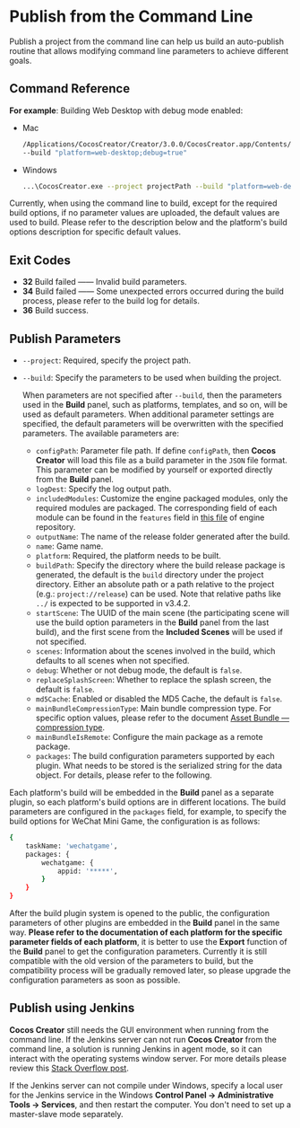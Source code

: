 # Publish from the Command Line

Publish a project from the command line can help us build an auto-publish routine that allows modifying command line parameters to achieve different goals.

## Command Reference

**For example**: Building Web Desktop with debug mode enabled:

- Mac

  ```bash
  /Applications/CocosCreator/Creator/3.0.0/CocosCreator.app/Contents/MacOS/CocosCreator --project projectPath
  --build "platform=web-desktop;debug=true"
  ```

- Windows

  ```bash
  ...\CocosCreator.exe --project projectPath --build "platform=web-desktop;debug=true"
  ```

Currently, when using the command line to build, except for the required build options, if no parameter values are uploaded, the default values are used to build. Please refer to the description below and the platform's build options description for specific default values.

## Exit Codes

- **32** Build failed —— Invalid build parameters.
- **34** Build failed —— Some unexpected errors occurred during the build process, please refer to the build log for details.
- **36** Build success.

## Publish Parameters

- `--project`: Required, specify the project path.

- `--build`: Specify the parameters to be used when building the project.

  When parameters are not specified after `--build`, then the parameters used in the **Build** panel, such as platforms, templates, and so on, will be used as default parameters. When additional parameter settings are specified, the default parameters will be overwritten with the specified parameters. The available parameters are:

    - `configPath`: Parameter file path. If define `configPath`, then __Cocos Creator__ will load this file as a build parameter in the `JSON` file format. This parameter can be modified by yourself or exported directly from the **Build** panel.
    - `logDest`: Specify the log output path.
    - `includedModules`: Customize the engine packaged modules, only the required modules are packaged. The corresponding field of each module can be found in the `features` field in [this file](https://github.com/cocos/cocos-engine/blob/3d/cc.config.json) of engine repository.
    - `outputName`: The name of the release folder generated after the build.
    - `name`: Game name.
    - `platform`: Required, the platform needs to be built.
    - `buildPath`: Specify the directory where the build release package is generated, the default is the `build` directory under the project directory. Either an absolute path or a path relative to the project (e.g.: `project://release`) can be used. Note that relative paths like `../` is expected to be supported in v3.4.2.
    - `startScene`: The UUID of the main scene (the participating scene will use the build option parameters in the **Build** panel from the last build), and the first scene from the **Included Scenes** will be used if not specified.
    - `scenes`: Information about the scenes involved in the build, which defaults to all scenes when not specified.
    - `debug`: Whether or not debug mode, the default is `false`.
    - `replaceSplashScreen`: Whether to replace the splash screen, the default is `false`.
    - `md5Cache`: Enabled or disabled the MD5 Cache, the default is `false`.
    - `mainBundleCompressionType`: Main bundle compression type. For specific option values, please refer to the document [Asset Bundle — compression type](../../asset/bundle.md##compression-type).
    - `mainBundleIsRemote`: Configure the main package as a remote package.
    - `packages`: The build configuration parameters supported by each plugin. What needs to be stored is the serialized string for the data object. For details, please refer to the following.

Each platform's build will be embedded in the **Build** panel as a separate plugin, so each platform's build options are in different locations. The build parameters are configured in the `packages` field, for example, to specify the build options for WeChat Mini Game, the configuration is as follows:

```bash
{
    taskName: 'wechatgame',
    packages: {
        wechatgame: {
            appid: '*****',
        }
    }
}
```

After the build plugin system is opened to the public, the configuration parameters of other plugins are embedded in the **Build** panel in the same way. **Please refer to the documentation of each platform for the specific parameter fields of each platform**, it is better to use the **Export** function of the **Build** panel to get the configuration parameters. Currently it is still compatible with the old version of the parameters to build, but the compatibility process will be gradually removed later, so please upgrade the configuration parameters as soon as possible.

## Publish using Jenkins

**Cocos Creator** still needs the GUI environment when running from the command line. If the Jenkins server can not run **Cocos Creator** from the command line, a solution is running Jenkins in agent mode, so it can interact with the operating systems window server. For more details please review this [Stack Overflow post](https://stackoverflow.com/questions/13966595/build-unity-project-with-jenkins-failed).

If the Jenkins server can not compile under Windows, specify a local user for the Jenkins service in the Windows **Control Panel -> Administrative Tools -> Services**, and then restart the computer. You don't need to set up a master-slave mode separately.
